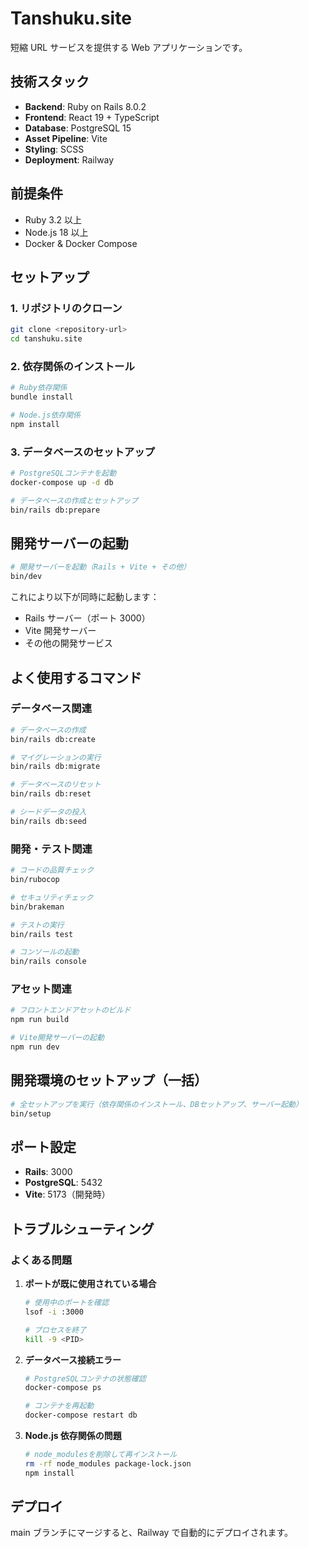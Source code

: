 # Tanshuku.site

短縮 URL サービスを提供する Web アプリケーションです。

## 技術スタック

- **Backend**: Ruby on Rails 8.0.2
- **Frontend**: React 19 + TypeScript
- **Database**: PostgreSQL 15
- **Asset Pipeline**: Vite
- **Styling**: SCSS
- **Deployment**: Railway

## 前提条件

- Ruby 3.2 以上
- Node.js 18 以上
- Docker & Docker Compose

## セットアップ

### 1. リポジトリのクローン

```bash
git clone <repository-url>
cd tanshuku.site
```

### 2. 依存関係のインストール

```bash
# Ruby依存関係
bundle install

# Node.js依存関係
npm install
```

### 3. データベースのセットアップ

```bash
# PostgreSQLコンテナを起動
docker-compose up -d db

# データベースの作成とセットアップ
bin/rails db:prepare
```

## 開発サーバーの起動

```bash
# 開発サーバーを起動（Rails + Vite + その他）
bin/dev
```

これにより以下が同時に起動します：

- Rails サーバー（ポート 3000）
- Vite 開発サーバー
- その他の開発サービス

## よく使用するコマンド

### データベース関連

```bash
# データベースの作成
bin/rails db:create

# マイグレーションの実行
bin/rails db:migrate

# データベースのリセット
bin/rails db:reset

# シードデータの投入
bin/rails db:seed
```

### 開発・テスト関連

```bash
# コードの品質チェック
bin/rubocop

# セキュリティチェック
bin/brakeman

# テストの実行
bin/rails test

# コンソールの起動
bin/rails console
```

### アセット関連

```bash
# フロントエンドアセットのビルド
npm run build

# Vite開発サーバーの起動
npm run dev
```

## 開発環境のセットアップ（一括）

```bash
# 全セットアップを実行（依存関係のインストール、DBセットアップ、サーバー起動）
bin/setup
```

## ポート設定

- **Rails**: 3000
- **PostgreSQL**: 5432
- **Vite**: 5173（開発時）

## トラブルシューティング

### よくある問題

1. **ポートが既に使用されている場合**

   ```bash
   # 使用中のポートを確認
   lsof -i :3000

   # プロセスを終了
   kill -9 <PID>
   ```

2. **データベース接続エラー**

   ```bash
   # PostgreSQLコンテナの状態確認
   docker-compose ps

   # コンテナを再起動
   docker-compose restart db
   ```

3. **Node.js 依存関係の問題**

   ```bash
   # node_modulesを削除して再インストール
   rm -rf node_modules package-lock.json
   npm install
   ```

## デプロイ

main ブランチにマージすると、Railway で自動的にデプロイされます。
